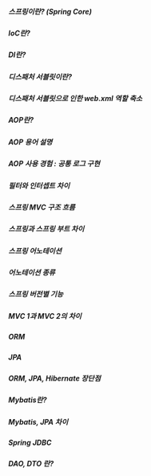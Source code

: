 ##### 스프링이란? (Spring Core)
##### IoC란?
##### DI란?
##### 디스패처 서블릿이란?
##### 디스패처 서블릿으로 인한 web.xml 역할 축소
##### AOP란?
##### AOP 용어 설명
##### AOP 사용 경험 : 공통 로그 구현
##### 필터와 인터셉트 차이
##### 스프링 MVC 구조 흐름
##### 스프링과 스프링 부트 차이
##### 스프링 어노테이션
##### 어노테이션 종류
##### 스프링 버전별 기능
##### MVC 1과 MVC 2의 차이
##### ORM
##### JPA
##### ORM, JPA, Hibernate 장단점
##### Mybatis란?
##### Mybatis, JPA 차이
##### Spring JDBC
##### DAO, DTO 란?
